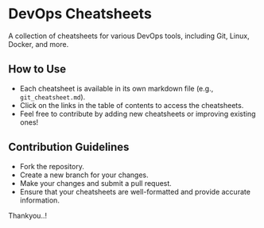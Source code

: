 # DevOps Cheatsheets

A collection of cheatsheets for various DevOps tools, including Git, Linux, Docker, and more.


## How to Use
- Each cheatsheet is available in its own markdown file (e.g., `git_cheatsheet.md`).
- Click on the links in the table of contents to access the cheatsheets.
- Feel free to contribute by adding new cheatsheets or improving existing ones!

## Contribution Guidelines
- Fork the repository.
- Create a new branch for your changes.
- Make your changes and submit a pull request.
- Ensure that your cheatsheets are well-formatted and provide accurate information.

Thankyou..!
